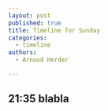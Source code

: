 ```yaml
---
layout: post
published: true
title: Timeline for Sunday
categories:
  - timeline
authors:
  - Arnoud Herder

---
```


## 21:35 blabla
 		 	   		  